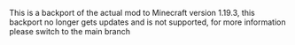 This is a backport of the actual mod to Minecraft version 1.19.3, this backport no longer gets updates and is not supported, for more information please switch to the main branch

